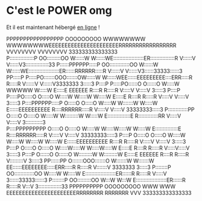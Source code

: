 # C'est le POWER omg

Et il est maintenant hébergé [en ligne](https://kwurz-ow.github.io/powerV3/) !

                                                                                                                                                                               
                                                                                                                                                                               
PPPPPPPPPPPPPPPPP        OOOOOOOOO     WWWWWWWW                           WWWWWWWWEEEEEEEEEEEEEEEEEEEEEERRRRRRRRRRRRRRRRR        VVVVVVVV           VVVVVVVV 333333333333333   
P::::::::::::::::P     OO:::::::::OO   W::::::W                           W::::::WE::::::::::::::::::::ER::::::::::::::::R       V::::::V           V::::::V3:::::::::::::::33 
P::::::PPPPPP:::::P  OO:::::::::::::OO W::::::W                           W::::::WE::::::::::::::::::::ER::::::RRRRRR:::::R      V::::::V           V::::::V3::::::33333::::::3
PP:::::P     P:::::PO:::::::OOO:::::::OW::::::W                           W::::::WEE::::::EEEEEEEEE::::ERR:::::R     R:::::R     V::::::V           V::::::V3333333     3:::::3
  P::::P     P:::::PO::::::O   O::::::O W:::::W           WWWWW           W:::::W   E:::::E       EEEEEE  R::::R     R:::::R      V:::::V           V:::::V             3:::::3
  P::::P     P:::::PO:::::O     O:::::O  W:::::W         W:::::W         W:::::W    E:::::E               R::::R     R:::::R       V:::::V         V:::::V              3:::::3
  P::::PPPPPP:::::P O:::::O     O:::::O   W:::::W       W:::::::W       W:::::W     E::::::EEEEEEEEEE     R::::RRRRRR:::::R         V:::::V       V:::::V       33333333:::::3 
  P:::::::::::::PP  O:::::O     O:::::O    W:::::W     W:::::::::W     W:::::W      E:::::::::::::::E     R:::::::::::::RR           V:::::V     V:::::V        3:::::::::::3  
  P::::PPPPPPPPP    O:::::O     O:::::O     W:::::W   W:::::W:::::W   W:::::W       E:::::::::::::::E     R::::RRRRRR:::::R           V:::::V   V:::::V         33333333:::::3 
  P::::P            O:::::O     O:::::O      W:::::W W:::::W W:::::W W:::::W        E::::::EEEEEEEEEE     R::::R     R:::::R           V:::::V V:::::V                  3:::::3
  P::::P            O:::::O     O:::::O       W:::::W:::::W   W:::::W:::::W         E:::::E               R::::R     R:::::R            V:::::V:::::V                   3:::::3
  P::::P            O::::::O   O::::::O        W:::::::::W     W:::::::::W          E:::::E       EEEEEE  R::::R     R:::::R             V:::::::::V                    3:::::3
PP::::::PP          O:::::::OOO:::::::O         W:::::::W       W:::::::W         EE::::::EEEEEEEE:::::ERR:::::R     R:::::R              V:::::::V         3333333     3:::::3
P::::::::P           OO:::::::::::::OO           W:::::W         W:::::W          E::::::::::::::::::::ER::::::R     R:::::R               V:::::V          3::::::33333::::::3
P::::::::P             OO:::::::::OO              W:::W           W:::W           E::::::::::::::::::::ER::::::R     R:::::R                V:::V           3:::::::::::::::33 
PPPPPPPPPP               OOOOOOOOO                 WWW             WWW            EEEEEEEEEEEEEEEEEEEEEERRRRRRRR     RRRRRRR                 VVV             333333333333333   
